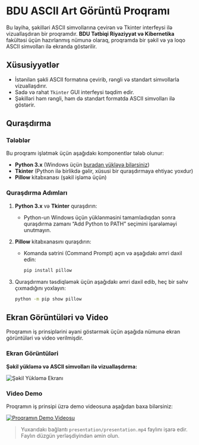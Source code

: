 # BDU ASCII Art Görüntü Proqramı

Bu layihə, şəkilləri ASCII simvollarına çevirən və Tkinter interfeysi ilə vizuallaşdıran bir proqramdır. **BDU Tətbiqi Riyaziyyat və Kibernetika** fakültəsi üçün hazırlanmış nümunə olaraq, proqramda bir şəkil və ya loqo ASCII simvolları ilə ekranda göstərilir.

## Xüsusiyyətlər

- İstənilən şəkli ASCII formatına çevirib, rəngli və standart simvollarla vizuallaşdırır.
- Sadə və rahat `Tkinter` GUI interfeysi təqdim edir.
- Şəkilləri həm rəngli, həm də standart formatda ASCII simvolları ilə göstərir.

## Quraşdırma

### Tələblər

Bu proqramı işlətmək üçün aşağıdakı komponentlər tələb olunur:

- **Python 3.x** (Windows üçün [buradan yükləyə bilərsiniz](https://www.python.org/downloads/))
- **Tkinter** (Python ilə birlikdə gəlir, xüsusi bir quraşdırmaya ehtiyac yoxdur)
- **Pillow** kitabxanası (şəkil işləmə üçün)

### Quraşdırma Adımları

1. **Python 3.x** və **Tkinter** quraşdırın:
   - Python-un Windows üçün yüklənməsini tamamladıqdan sonra quraşdırma zamanı “Add Python to PATH” seçimini işarələməyi unutmayın.
   
2. **Pillow** kitabxanasını quraşdırın:
   - Komanda sətrini (Command Prompt) açın və aşağıdakı əmri daxil edin:
     ```bash
     pip install pillow
     ```

3. Quraşdırmanı təsdiqləmək üçün aşağıdakı əmri daxil edib, heç bir səhv çıxmadığını yoxlayın:
   ```bash
   python -m pip show pillow

## Ekran Görüntüləri və Video

Proqramın iş prinsiplərini əyani göstərmək üçün aşağıda nümunə ekran görüntüləri və video verilmişdir.

### Ekran Görüntüləri

**Şəkil yükləmə və ASCII simvolları ilə vizuallaşdırma:**

![Şəkil Yükləmə Ekranı](./presentation/presentation-1.png)

### Video Demo

Proqramın iş prinsipi üzrə demo videosuna aşağıdan baxa bilərsiniz:

[![Proqramın Demo Videosu](./presentation/presentation-1.png)](./presentation/presentation.mp4)

> Yuxarıdakı bağlantı `presentation/presentation.mp4` faylını işarə edir. Faylın düzgün yerləşdiyindən əmin olun.
